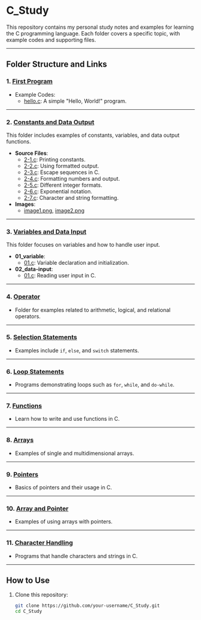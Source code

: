 # C_Study

This repository contains my personal study notes and examples for learning the C programming language. Each folder covers a specific topic, with example codes and supporting files.

---

## Folder Structure and Links

### 1. [First Program](01_First_Program/README.md)
- Example Codes:
  - [hello.c](01_First_Program/hello.c): A simple "Hello, World!" program.

---

### 2. [Constants and Data Output](02_Constants-and-Data-Output/README.md)
This folder includes examples of constants, variables, and data output functions.
- **Source Files**:
  - [2-1.c](02_Constants-and-Data-Output/src/2-1.c): Printing constants.
  - [2-2.c](02_Constants-and-Data-Output/src/2-2.c): Using formatted output.
  - [2-3.c](02_Constants-and-Data-Output/src/2-3.c): Escape sequences in C.
  - [2-4.c](02_Constants-and-Data-Output/src/2-4.c): Formatting numbers and output.
  - [2-5.c](02_Constants-and-Data-Output/src/2-5.c): Different integer formats.
  - [2-6.c](02_Constants-and-Data-Output/src/2-6.c): Exponential notation.
  - [2-7.c](02_Constants-and-Data-Output/src/2-7.c): Character and string formatting.
- **Images**:
  - [image1.png](02_Constants-and-Data-Output/image/image1.png), [image2.png](02_Constants-and-Data-Output/image/image2.png)

---

### 3. [Variables and Data Input](03_Variable_and_Data_Input)
This folder focuses on variables and how to handle user input.
- **01_variable**:
  - [01.c](03_Variable_and_Data_Input/01_variable/01.c): Variable declaration and initialization.
- **02_data-input**:
  - [01.c](03_Variable_and_Data_Input/02_data-input/01.c): Reading user input in C.

---

### 4. [Operator](04_operator)
- Folder for examples related to arithmetic, logical, and relational operators.

---

### 5. [Selection Statements](05_selection-statement)
- Examples include `if`, `else`, and `switch` statements.

---

### 6. [Loop Statements](06_loop-statement)
- Programs demonstrating loops such as `for`, `while`, and `do-while`.

---

### 7. [Functions](07_function)
- Learn how to write and use functions in C.

---

### 8. [Arrays](08_array)
- Examples of single and multidimensional arrays.

---

### 9. [Pointers](09_pointer)
- Basics of pointers and their usage in C.

---

### 10. [Array and Pointer](10_array-and-pointer)
- Examples of using arrays with pointers.

---

### 11. [Character Handling](11_character)
- Programs that handle characters and strings in C.

---

## How to Use
1. Clone this repository:
   ```bash
   git clone https://github.com/your-username/C_Study.git
   cd C_Study

